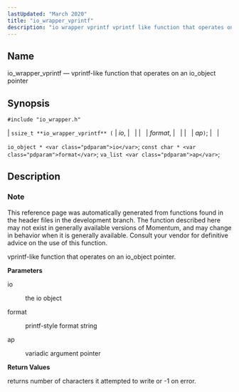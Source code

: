 ```yaml
---
lastUpdated: "March 2020"
title: "io_wrapper_vprintf"
description: "io wrapper vprintf vprintf like function that operates on an io object pointer ssize t io wrapper vprintf io format ap io object io const char format va list ap This reference page was automatically generated from functions found in the header files in the development branch The function described..."
---
```


<a name="apis.io_wrapper_vprintf"></a> 
## Name

io_wrapper_vprintf — vprintf-like function that operates on an io_object pointer

## Synopsis

`#include "io_wrapper.h"`

| `ssize_t **io_wrapper_vprintf** (` | <var class="pdparam">io</var>, |   |
|   | <var class="pdparam">format</var>, |   |
|   | <var class="pdparam">ap</var>`)`; |   |

`io_object * <var class="pdparam">io</var>`;
`const char * <var class="pdparam">format</var>`;
`va_list <var class="pdparam">ap</var>`;<a name="idp54085664"></a> 
## Description

### Note

This reference page was automatically generated from functions found in the header files in the development branch. The function described here may not exist in generally available versions of Momentum, and may change in behavior when it is generally available. Consult your vendor for definitive advice on the use of this function.

vprintf-like function that operates on an io_object pointer.

**<a name="idp54088560"></a> Parameters**

<dl class="variablelist">

<dt>io</dt>

<dd>

the io object

</dd>

<dt>format</dt>

<dd>

printf-style format string

</dd>

<dt>ap</dt>

<dd>

variadic argument pointer

</dd>

</dl>

**<a name="idp54094928"></a> Return Values**

returns number of characters it attempted to write or -1 on error.